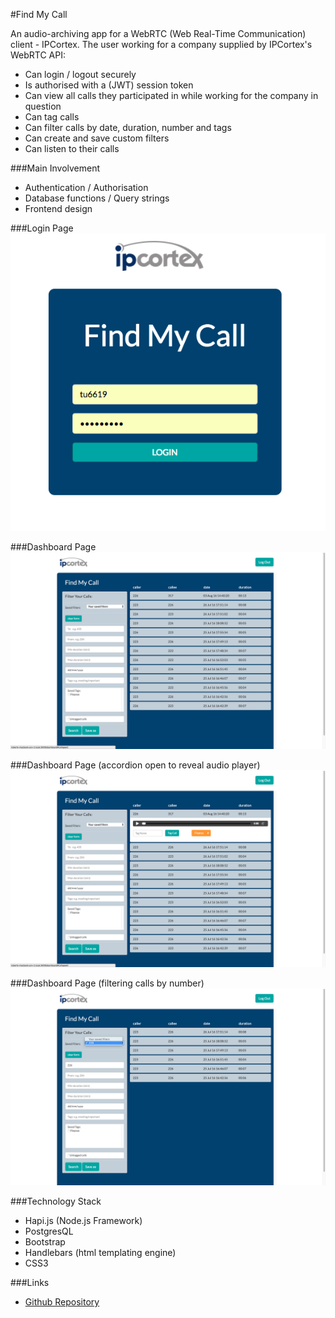#Find My Call

An audio-archiving app for a WebRTC (Web Real-Time Communication) client - IPCortex.
The user working for a company supplied by IPCortex's WebRTC API:
* Can login / logout securely
* Is authorised with a (JWT) session token
* Can view all calls they participated in while working for the company in question
* Can tag calls
* Can filter calls by date, duration, number and tags
* Can create and save custom filters
* Can listen to their calls

###Main Involvement
* Authentication / Authorisation
* Database functions / Query strings
* Frontend design

###Login Page
![](fmc-login.png)


###Dashboard Page
![](fmc-dashboard.png)


###Dashboard Page (accordion open to reveal audio player)
![](fmc-dashboard-call.png)


###Dashboard Page (filtering calls by number)
![](fmc-filter.png)


###Technology Stack
- Hapi.js (Node.js Framework)
- PostgresQL
- Bootstrap
- Handlebars (html templating engine)
- CSS3


###Links
- [Github Repository](https://github.com/ipcortex/FAC-FMC)
